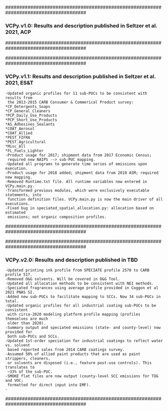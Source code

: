 #####################################################################################
### VCPy.v1.0: Results and description published in Seltzer et al. 2021, ACP
#####################################################################################

#####################################################################################
### VCPy.v1.1: Results and description published in Seltzer et al. 2021, ES&T
    -Updated organic profiles for 11 sub-PUCs to be consistent with results from
     the 2013-2015 CARB Consumer & Commerical Product survey:
	*CP_Detergents_Soaps
	*CP_General_Cleaners
	*PCP_Daily_Use_Products
	*PCP_Short_Use_Products
	*AS_Adhesives_Sealants
	*COAT_Aerosol
	*COAT_Allied
	*PEST_FIFRA
	*PEST_Agricultural
	*Misc_All
	*FL_Fuels_Lighter
    -Product usage for 2017; shipment data from 2017 Economic Census;
     required new NAIPS --> sub-PUC mapping.
    -Updated all programs to generate time series of emissions upon execution.
    -Product usage for 2018 added; shipment data from 2018 ASM; required new mapping.
    -Removed Runtime.txt file. All runtime variables now entered in VCPy.main.py.
    -Transformed previous modules, which were exclusively executable statements, into
     function definition files. VCPy.main.py is now the main driver of all executions.
    -Fixed bug in speciated_spatial_allocation.py: allocation based on estimated
     emissions; not organic composition profiles.
#####################################################################################

#####################################################################################
### VCPy.v2.0: Results and description published in TBD
	-Updated printing ink profile from SPECIATE profile 2570 to CARB profile 517.
	-Removed O&G solvents. Will be covered in O&G Tool.
	-Updated all allocation methods to be consistent with NEI methods.
	-Speciated fragrances using average profile provided in Coggon et al 2021 PNAS SI.
	-Added new sub-PUCs to facilitate mapping to SCCs. Now 34 sub-PUCs in total.
	-Updated organic profiles for all industrial coating sub-PUCs to be consistent
	 with circa-2020 modeling platform profile mapping (profiles themselves are much
	 older than 2020).
	-Summary output and speciated emissions (state- and county-level) now provided for
	 both sub-PUCs and SCCs.
	-Updated 1st-order speciation for industrial coatings to reflect water vs. solvent
	 based reported sales from 2014 CARB coatings survey.
	-Assumed 50% of allied paint products that are used as paint strippers, cleaners, 
	 or solvents are disposed (i.e., feature post-use controls). This translates to 
	 ~33% of the sub-PUC.
	-SMOKE flat files are now output (county-level SCC emissions for TOG and VOC;
	 formatted for direct input into EMF).
	-
#####################################################################################
